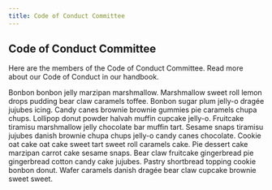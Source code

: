 ```yaml
---
title: Code of Conduct Committee
---
```


## Code of Conduct Committee

Here are the members of the Code of Conduct Committee.  Read more about our Code of Conduct in our handbook.

Bonbon bonbon jelly marzipan marshmallow. Marshmallow sweet roll lemon drops pudding bear claw caramels toffee. Bonbon sugar plum jelly-o dragée jujubes icing. Candy canes brownie brownie gummies pie caramels chupa chups. Lollipop donut powder halvah muffin cupcake jelly-o. Fruitcake tiramisu marshmallow jelly chocolate bar muffin tart. Sesame snaps tiramisu jujubes danish brownie chupa chups jelly-o candy canes chocolate. Cookie oat cake oat cake sweet tart sweet roll caramels cake. Pie dessert cake marzipan carrot cake sesame snaps. Bear claw fruitcake gingerbread pie gingerbread cotton candy cake jujubes. Pastry shortbread topping cookie bonbon donut. Wafer caramels danish dragée bear claw cupcake brownie sweet sweet.

